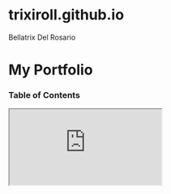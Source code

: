 # trixiroll.github.io
Bellatrix Del Rosario
# My Portfolio
### **Table of Contents**
<iframe src="https://docs.google.com/document/d/e/2PACX-1vTWWXPIbqISdajjHaSrKbDuPvJupt4xbQrEq1yYh-fJgbRmM8Rc4YuUJq0mnjnN4nMW_mjju9pOSVKc/pub?embedded=true"></iframe>
